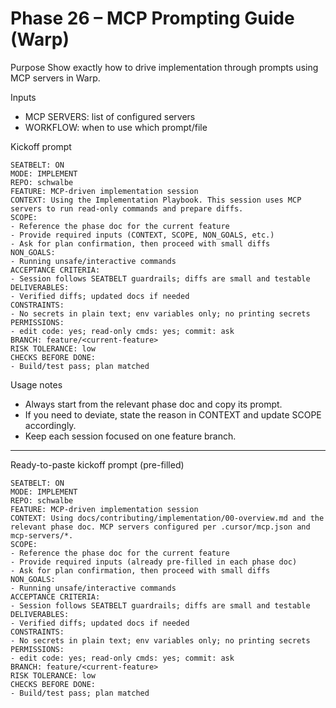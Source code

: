 # Phase 26 – MCP Prompting Guide (Warp)

Purpose
Show exactly how to drive implementation through prompts using MCP servers in Warp.

Inputs
- MCP SERVERS: list of configured servers
- WORKFLOW: when to use which prompt/file

Kickoff prompt
```
SEATBELT: ON
MODE: IMPLEMENT
REPO: schwalbe
FEATURE: MCP-driven implementation session
CONTEXT: Using the Implementation Playbook. This session uses MCP servers to run read-only commands and prepare diffs.
SCOPE:
- Reference the phase doc for the current feature
- Provide required inputs (CONTEXT, SCOPE, NON_GOALS, etc.)
- Ask for plan confirmation, then proceed with small diffs
NON_GOALS:
- Running unsafe/interactive commands
ACCEPTANCE CRITERIA:
- Session follows SEATBELT guardrails; diffs are small and testable
DELIVERABLES:
- Verified diffs; updated docs if needed
CONSTRAINTS:
- No secrets in plain text; env variables only; no printing secrets
PERMISSIONS:
- edit code: yes; read-only cmds: yes; commit: ask
BRANCH: feature/<current-feature>
RISK TOLERANCE: low
CHECKS BEFORE DONE:
- Build/test pass; plan matched
```

Usage notes
- Always start from the relevant phase doc and copy its prompt.
- If you need to deviate, state the reason in CONTEXT and update SCOPE accordingly.
- Keep each session focused on one feature branch.

---

Ready-to-paste kickoff prompt (pre-filled)
```
SEATBELT: ON
MODE: IMPLEMENT
REPO: schwalbe
FEATURE: MCP-driven implementation session
CONTEXT: Using docs/contributing/implementation/00-overview.md and the relevant phase doc. MCP servers configured per .cursor/mcp.json and mcp-servers/*.
SCOPE:
- Reference the phase doc for the current feature
- Provide required inputs (already pre-filled in each phase doc)
- Ask for plan confirmation, then proceed with small diffs
NON_GOALS:
- Running unsafe/interactive commands
ACCEPTANCE CRITERIA:
- Session follows SEATBELT guardrails; diffs are small and testable
DELIVERABLES:
- Verified diffs; updated docs if needed
CONSTRAINTS:
- No secrets in plain text; env variables only; no printing secrets
PERMISSIONS:
- edit code: yes; read-only cmds: yes; commit: ask
BRANCH: feature/<current-feature>
RISK TOLERANCE: low
CHECKS BEFORE DONE:
- Build/test pass; plan matched
```
